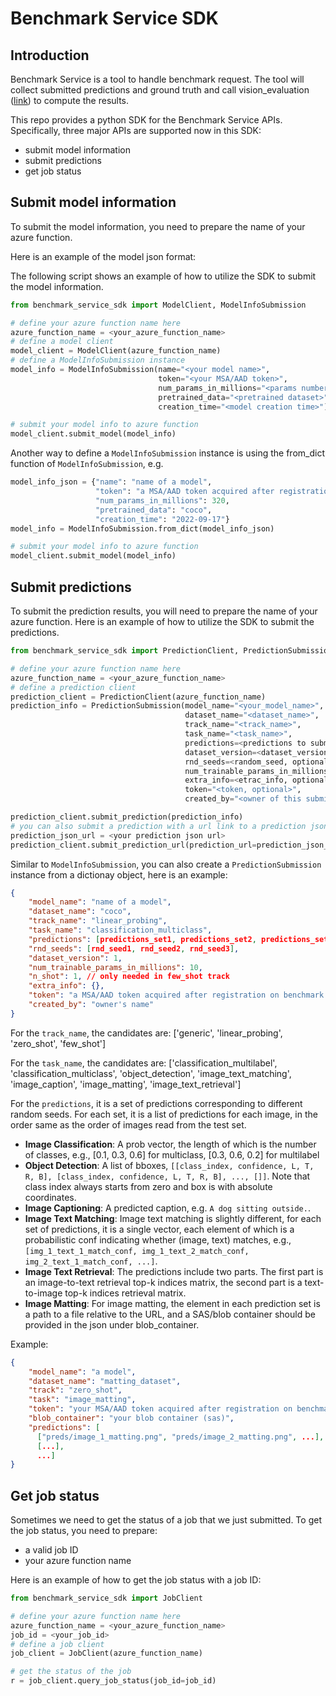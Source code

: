 # Benchmark Service SDK

## Introduction

Benchmark Service is a tool to handle benchmark request. The tool will collect submitted predictions and ground truth and call vision_evaluation ([link](https://github.com/microsoft/vision-evaluation)) to compute the results. 

This repo provides a python SDK for the Benchmark Service APIs. Specifically, three major APIs are supported now in this SDK:

- submit model information
- submit predictions
- get job status

## Submit model information

To submit the model information, you need to prepare the name of your azure function.

Here is an example of the model json format:

The following script shows an example of how to utilize the SDK to submit the model information.

```python
from benchmark_service_sdk import ModelClient, ModelInfoSubmission

# define your azure function name here
azure_function_name = <your_azure_function_name>
# define a model client
model_client = ModelClient(azure_function_name)
# define a ModelInfoSubmission instance
model_info = ModelInfoSubmission(name="<your model name>",
                                 token="<your MSA/AAD token>",
                                 num_params_in_millions="<params number of your model>",
                                 pretrained_data="<pretrained dataset>",
                                 creation_time="<model creation time>")

# submit your model info to azure function
model_client.submit_model(model_info)
```
Another way to define a `ModelInfoSubmission` instance is using the from_dict function of `ModelInfoSubmission`, e.g.
```python
model_info_json = {"name": "name of a model",
                   "token": "a MSA/AAD token acquired after registration on benchmark UX.",
                   "num_params_in_millions": 320,
                   "pretrained_data": "coco",
                   "creation_time": "2022-09-17"}
model_info = ModelInfoSubmission.from_dict(model_info_json)

# submit your model info to azure function
model_client.submit_model(model_info)
```

## Submit predictions
To submit the prediction results, you will need to prepare the name of your azure function. Here is an example of how to utilize the SDK to submit the predictions.

```python
from benchmark_service_sdk import PredictionClient, PredictionSubmission

# define your azure function name here
azure_function_name = <your_azure_function_name>
# define a prediction client
prediction_client = PredictionClient(azure_function_name)
prediction_info = PredictionSubmission(model_name="<your_model_name>",
                                       dataset_name="<dataset_name>",
                                       track_name="<track_name>",
                                       task_name="<task_name>",
                                       predictions=<predictions to submit>,
                                       dataset_version=<dataset_version>,
                                       rnd_seeds=<random_seed, optional>,
                                       num_trainable_params_in_millions=<model params number, optional>,
                                       extra_info=<etrac_info, optional>,
                                       token="<token, optional>",
                                       created_by="<owner of this submission, optional>")

prediction_client.submit_prediction(prediction_info)
# you can also submit a prediction with a url link to a prediction json file
prediction_json_url = <your prediction json url>
prediction_client.submit_prediction_url(prediction_url=prediction_json_url)
```

Similar to `ModelInfoSubmission`, you can also create a `PredictionSubmission` instance from a dictionay object, here is an example:

```json
{
    "model_name": "name of a model",
    "dataset_name": "coco",
    "track_name": "linear_probing", 
    "task_name": "classification_multiclass",
    "predictions": [predictions_set1, predictions_set2, predictions_setn],
    "rnd_seeds": [rnd_seed1, rnd_seed2, rnd_seed3],
    "dataset_version": 1,
    "num_trainable_params_in_millions": 10,
    "n_shot": 1, // only needed in few_shot track
    "extra_info": {},
    "token": "a MSA/AAD token acquired after registration on benchmark UX.",
    "created_by": "owner's name"
}
```

For the `track_name`, the candidates are: ['generic', 'linear_probing', 'zero_shot', 'few_shot']

For the `task_name`, the candidates are: ['classification_multilabel', 'classification_multiclass', 'object_detection', 'image_text_matching', 'image_caption', 'image_matting', 'image_text_retrieval'] 

For the `predictions`, it is a set of predictions corresponding to different random seeds. For each set, it is a list of predictions for each image, in the order same as the order of images read from the test set. 

- **Image Classification**: A prob vector, the length of which is the number of classes, e.g., [0.1, 0.3, 0.6] for multiclass, [0.3, 0.6, 0.2] for multilabel
- **Object Detection**: A list of bboxes, `[[class_index, confidence, L, T, R, B], [class_index, confidence, L, T, R, B], ..., []]`. Note that class index always starts from zero and box is with absolute coordinates.
- **Image Captioning**: A predicted caption, e.g. `A dog sitting outside.`.
- **Image Text Matching**: Image text matching is slightly different, for each set of predictions, it is a single vector, each element of which is a probabilistic conf indicating whether (image, text) matches, e.g., `[img_1_text_1_match_conf, img_1_text_2_match_conf, img_2_text_1_match_conf, ...]`.
- **Image Text Retrieval**: The predictions include two parts. The first part is an image-to-text retrieval top-k indices matrix, the second part is a text-to-image top-k indices retrieval matrix.
- **Image Matting**: For image matting, the element in each prediction set is a path to a file relative to the URL, and a SAS/blob container should be provided in the json under blob_container.

Example:
```json
{
    "model_name": "a model",
    "dataset_name": "matting_dataset",
    "track": "zero_shot",
    "task": "image_matting",
    "token": "your MSA/AAD token acquired after registration on benchmark UX.",
    "blob_container": "your blob container (sas)",
    "predictions": [
      ["preds/image_1_matting.png", "preds/image_2_matting.png", ...], // prediction set 1
      [...],
      ...]
}
```



## Get job status

Sometimes we need to get the status of a job that we just submitted. To get the job status, you need to prepare:

- a valid job ID
- your azure function name

Here is an example of how to get the job status with a job ID:

```python
from benchmark_service_sdk import JobClient

# define your azure function name here
azure_function_name = <your_azure_function_name>
job_id = <your_job_id>
# define a job client
job_client = JobClient(azure_function_name)

# get the status of the job
r = job_client.query_job_status(job_id=job_id)
```